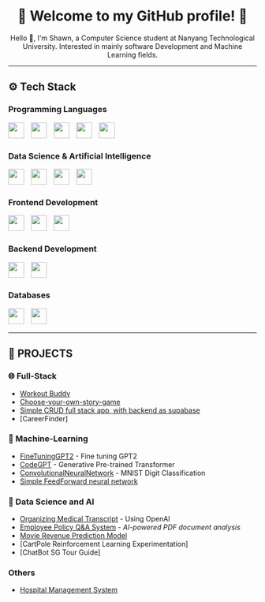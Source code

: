<h1 align="center">🌟 Welcome to my GitHub profile! 🌟</h1>

<p align="center">
  Hello 👋, I'm Shawn, a Computer Science student at Nanyang Technological University. Interested in mainly software Development and Machine Learning fields.
</p>

---

## ⚙️ Tech Stack

### Programming Languages  
<span>
  <img src="https://cdn.jsdelivr.net/gh/devicons/devicon/icons/c/c-original.svg" width="32" style="margin-right: 10px;" />
  <img src="https://cdn.jsdelivr.net/gh/devicons/devicon/icons/python/python-original.svg" width="32" style="margin-right: 10px;" />
  <img src="https://cdn.jsdelivr.net/gh/devicons/devicon/icons/java/java-original.svg" width="32" style="margin-right: 10px;" />
  <img src="https://cdn.jsdelivr.net/gh/devicons/devicon/icons/javascript/javascript-original.svg" width="32" style="margin-right: 10px;" />
  <img src="https://cdn.jsdelivr.net/gh/devicons/devicon/icons/typescript/typescript-original.svg" width="32" />
</span>

### Data Science & Artificial Intelligence  
<span>
  <img src="https://cdn.jsdelivr.net/gh/devicons/devicon/icons/numpy/numpy-original.svg" width="32" style="margin-right: 10px;" />
  <img src="https://cdn.jsdelivr.net/gh/devicons/devicon/icons/pandas/pandas-original.svg" width="32" style="margin-right: 10px;" />
  <img src="https://cdn.jsdelivr.net/gh/devicons/devicon/icons/scikitlearn/scikitlearn-original.svg" width="32" style="margin-right: 10px;" />
  <img src="https://cdn.jsdelivr.net/gh/devicons/devicon/icons/pytorch/pytorch-original.svg" width="32" style="margin-right: 10px;" />
  
</span>

### Frontend Development  
<span>
  <img src="https://cdn.jsdelivr.net/gh/devicons/devicon/icons/react/react-original.svg" width="32" style="margin-right: 10px;" />
  <img src="https://cdn.jsdelivr.net/gh/devicons/devicon/icons/html5/html5-original.svg" width="32" style="margin-right: 10px;" />
  <img src="https://cdn.jsdelivr.net/gh/devicons/devicon/icons/css3/css3-original.svg" width="32" />
</span>

### Backend Development  
<span>
  <img src="https://cdn.jsdelivr.net/gh/devicons/devicon/icons/nodejs/nodejs-original.svg" width="32" style="margin-right: 10px;" />
  <img src="https://cdn.jsdelivr.net/gh/devicons/devicon/icons/express/express-original.svg" width="32" />
</span>

### Databases  
<span>
  <img src="https://cdn.jsdelivr.net/gh/devicons/devicon/icons/mysql/mysql-original.svg" width="32" style="margin-right: 10px;" />
  <img src="https://cdn.jsdelivr.net/gh/devicons/devicon/icons/mongodb/mongodb-original.svg" width="32" />
</span>

---

## 👑 PROJECTS

### 🌐 Full-Stack
- [Workout Buddy](https://github.com/shawnchow7/mern-workout-authentication)
- [Choose-your-own-story-game](https://github.com/shawnchow7/Choose-your-own-Story-Game)
- [Simple CRUD full stack app, with backend as supabase](https://github.com/shawnchow7/supaBase-Full-Stack)
- [CareerFinder]

### 🦾 Machine-Learning
- [FineTuningGPT2](https://github.com/shawnchow7/FineTuningGPT2) - Fine tuning GPT2
- [CodeGPT](https://github.com/shawnchow7/CodeGPT) - Generative Pre-trained Transformer
- [ConvolutionalNeuralNetwork](https://github.com/shawnchow7/ConvolutionalNeuralNetwork) - MNIST Digit Classification
- [Simple FeedForward neural network](https://github.com/shawnchow7/simpleNeuralNetwork)

### 🤖 Data Science and AI
- [Organizing Medical Transcript](https://github.com/shawnchow7/Organizing-Medical-Transcript) - Using OpenAI
- [Employee Policy Q&A System](https://github.com/shawnchow7/employee-policy-qa) - *AI-powered PDF document analysis*
- [Movie Revenue Prediction Model](https://github.com/shawnchow7/movie-prediction-revenue)
- [CartPole Reinforcement Learning Experimentation] 
- [ChatBot SG Tour Guide]


### Others
- [Hospital Management System](https://github.com/shawnchow7/Hospital-Management-System)


